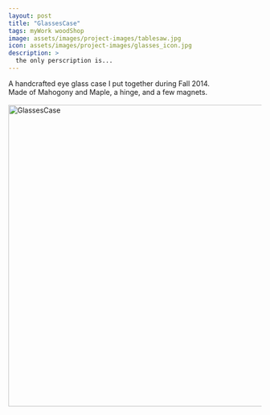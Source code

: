 ```yaml
---
layout: post
title: "GlassesCase"
tags: myWork woodShop
image: assets/images/project-images/tablesaw.jpg
icon: assets/images/project-images/glasses_icon.jpg
description: >
  the only perscription is...
---
```

A handcrafted eye glass case I put together during Fall 2014. 
<br>Made of Mahogony and Maple, a hinge, and a few magnets. 
<br><br>
<a data-flickr-embed="true"  href="https://www.flickr.com/photos/141235365@N08/albums/72157666222860366" title="GlassesCase"><img src="https://farm2.staticflickr.com/1480/25363037753_a01d5b9785_c.jpg" width="800" height="600" alt="GlassesCase"></a><script async src="//embedr.flickr.com/assets/client-code.js" charset="utf-8"></script>